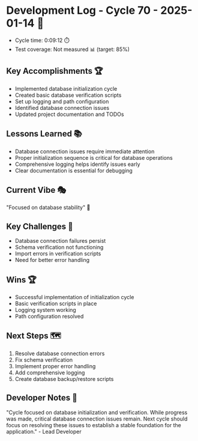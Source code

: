# Development Log - Cycle 70 - 2025-01-14 🚀
- Cycle time: 0:09:12 ⏱️
- Test coverage: Not measured 📊 (target: 85%)

## Key Accomplishments 🏆
- Implemented database initialization cycle
- Created basic database verification scripts
- Set up logging and path configuration
- Identified database connection issues
- Updated project documentation and TODOs

## Lessons Learned 📚
- Database connection issues require immediate attention
- Proper initialization sequence is critical for database operations
- Comprehensive logging helps identify issues early
- Clear documentation is essential for debugging

## Current Vibe 🎭
"Focused on database stability" 🎯

## Key Challenges 🚧
- Database connection failures persist
- Schema verification not functioning
- Import errors in verification scripts
- Need for better error handling

## Wins 🏆
- Successful implementation of initialization cycle
- Basic verification scripts in place
- Logging system working
- Path configuration resolved

## Next Steps 🗺️
1. Resolve database connection errors
2. Fix schema verification
3. Implement proper error handling
4. Add comprehensive logging
5. Create database backup/restore scripts

## Developer Notes 📝
"Cycle focused on database initialization and verification. While progress was made, critical database connection issues remain. Next cycle should focus on resolving these issues to establish a stable foundation for the application." - Lead Developer
